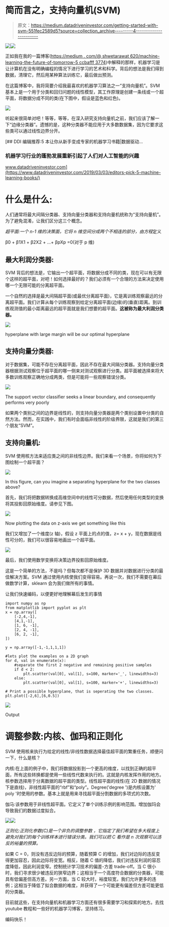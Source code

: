 # 简而言之，支持向量机(SVM)

> 原文：<https://medium.datadriveninvestor.com/getting-started-with-svm-551fec2589d5?source=collection_archive---------4----------------------->

[![](img/2e9b194cb2ed6608abfc79fe24ad8c44.png)](http://www.track.datadriveninvestor.com/1B9E)![](img/c0371fc10b61b593f1b8b8e0ce86e748.png)

正如我在我的一篇博客([https://medium . com/@ shwetarawat 620/machine-learning-the-future-of-tomorrow-5 ccbafff 3774](https://medium.com/@shwetarawat620/machine-learning-the-future-of-tomorrow-5ccbafff3774))中解释的那样，机器学习是让计算机在没有明确编程的情况下进行学习的艺术和科学。背后的想法是我们得到数据，清理它，然后用某种算法训练它，最后做出预测。

在这篇博客中，我将简要介绍我最喜欢的机器学习算法之一“支持向量机”。SVM 基本上是一个用于分类和回归问题的线性模型，其工作原理是创建一条线或一个超平面，将数据分成不同的类(在下图中，假设是蓝色和红色)。

![](img/2174002c466db8d9669c1d1aafdafe2c.png)

听起来很简单对吧！等等，等等，在深入研究支持向量机之前，我们应该了解一下“边缘分类器”。遗憾的是，这种分类器不能应用于大多数数据集，因为它要求这些类可以通过线性边界分开。

[](https://www.datadriveninvestor.com/2019/03/03/editors-pick-5-machine-learning-books/) [## DDI 编辑推荐:5 本让你从新手变成专家的机器学习书籍|数据驱动…

### 机器学习行业的蓬勃发展重新引起了人们对人工智能的兴趣

www.datadriveninvestor.com](https://www.datadriveninvestor.com/2019/03/03/editors-pick-5-machine-learning-books/) 

# 什么是什么:

人们通常将最大间隔分类器、支持向量分类器和支持向量机统称为“支持向量机”。为了避免混淆，让我们区分这三个概念。

*超平面:一个 n-1 维的决策面，它将 n 维空间分成两个不相连的部分，由方程*定义

β0 + β1X1 + β2X2 + …+ βpXp =0(对于 p 维)

## 最大利润分类器:

SVM 背后的想法是，它输出一个超平面，将数据分成不同的类，现在可以有无限个这样的超平面，对吧！如何选择最好的？我们必须有一个合理的方法来决定使用哪一个无限可能的分离超平面。

一个自然的选择是最大间隔超平面(或最优分离超平面)，它是离训练观察最远的分离超平面。我们计算从每个训练观察到给定分离超平面(边缘)的(垂直)距离。到训练观测值的最小距离最远的超平面就是我们想要的超平面。**这被称为最大利润分类器。**

![](img/b10dd0ea408b0020ccba1e184fdc8496.png)

hyperplane with large margin will be our optimal hyperplane

## 支持向量分类器:

对于数据集，可能不存在分离超平面，因此不存在最大间隔分类器。支持向量分类器根据测试观察位于超平面的哪一侧来对测试观察进行分类。超平面被选择来将大多数训练观察正确地分成两类，但是可能将一些观察错误分类。

![](img/d67dd3db6340c8754b95ab03ed11cb2d.png)

The support vector classiﬁer seeks a linear boundary, and consequently performs very poorly

如果两个类别之间的边界是线性的，则支持向量分类器是两个类别设置中分类的自然方法。然而，在实践中，我们有时会面临非线性的阶级界限，这就是我们的第三个朋友“SVM”。

## 支持向量机:

SVM 使用核方法来适应类之间的非线性边界。我们来看一个场景，你将如何为下图绘制一个超平面？

![](img/4f974790c770b1d78561a34e14089062.png)

In this figure, can you imagine a separating hyperplane for the two classes above?

首先，我们将把数据转换成高维空间中的线性可分数据，然后使用任何类型的变换将其投影回原始维度。请参见下图。

![](img/11e142d1f48c0ff70cab38ad69b05d1a.png)

Now plotting the data on z-axis we get something like this

我们又增加了一个维度(z 轴)，假设 z 平面上的点的值，z= x + y，现在数据是线性可分的，我们可以很容易地画出一个超平面。

![](img/efc4c4357fcdeb00ccc63c772997c332.png)

最后，我们使用数学变换将决策边界投影回原始维度。

这是一个简单的方法，不是吗？但每次都不是保护 3D 数据并对数据进行分类的最佳解决方案。SVM 通过使用内核使我们变得容易。再说一次，我们不需要在幕后做数学计算，sklearn 会为我们做所有的事情。

让我们快速编码，以便更好地理解幕后发生的事情

```
import numpy as np
from matplotlib import pyplot as plt
x = np.array([
    [-2,4,-1],
    [4,1,-1],
    [1, 6, -1],
    [2, 4, -1],
    [6, 2, -1],
])

y = np.array([-1,-1,1,1,1])

#lets plot the examples on a 2D graph
for d, val in enumerate(x):
    #separate the first 2 negative and remaining positive samples
    if d < 2:
        plt.scatter(val[0], val[1], s=100, marker='_', linewidths=3)
    else:
        plt.scatter(val[0], val[1], s=100, marker='+', linewidths=3)

# Print a possible hyperplane, that is seperating the two classes.
plt.plot([-2,6],[6,0.5])
```

![](img/c32759cf638aacf3466bc19ab83f4d94.png)

Output

# 调整参数:内核、伽玛和正则化

SVM 使用核来执行为给定的线性/非线性数据选择最佳超平面的繁重任务，顺便问一下，什么是核？

内核:在上面的例子中，我们将数据投影到一个更高的维度，以找到正确的超平面，所有这些转换都是使用一些线性代数来执行的。这就是内核发挥作用的地方。核参数选择用于分离数据的超平面的类型。线性超平面的线性(在 2D 数据的情况下是直线)，非线性超平面的“rbf”和“poly”。Degree('degree ')是内核设置为' poly '时使用的参数。基本上就是用来寻找超平面分割数据的多项式的次数。

伽马:该参数用于非线性超平面。它定义了单个训练示例的影响范围。增加伽玛会导致我们的数据过度拟合。

![](img/568af08267a0115aba9ddf8f1aeeb976.png)![](img/dd58b1e4b6690a32364ee8702d0c959c.png)

*正则化:正则化参数(C)是一个非负的调整参数* *，它指定了我们希望在多大程度上避免对我们的每个训练样本进行错误分类。我们可以把 C 看作是 n 次观察可以违反的裕量的预算。*

如果 C = 0，则没有违反边际的预算，随着预算 C 的增加，我们对边际的违反变得更加容忍，因此边际将变宽。相反，随着 C 值的降低，我们对违反利润的容忍度降低，因此利润变窄。控制统计学习技术的偏差-方差 trade-oﬀ。当 C 很小时，我们寻求很少被违反的狭窄边界；这相当于一个高度符合数据的分类器，可能具有低偏差但高方差。另一方面，当 C 较大时，裕度较宽，我们允许更多的违例；这相当于降低了拟合数据的难度，并获得了一个可能更有偏差但方差可能更低的分类器。

目前就这些，在支持向量机和机器学习方面还有很多需要学习和探索的地方。去找 youtube 教程和一些好的机器学习博客，坚持练习。

编码快乐！
